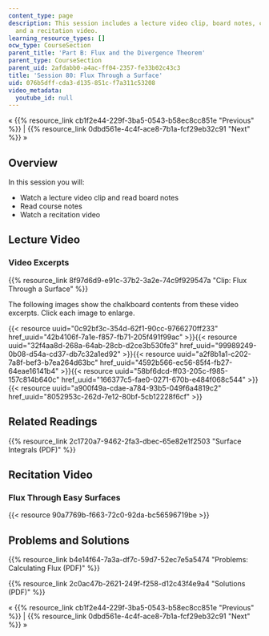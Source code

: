 ```yaml
---
content_type: page
description: This session includes a lecture video clip, board notes, course notes,
  and a recitation video.
learning_resource_types: []
ocw_type: CourseSection
parent_title: 'Part B: Flux and the Divergence Theorem'
parent_type: CourseSection
parent_uid: 2afdabb0-a4ac-ff04-2357-fe33b02c43c3
title: 'Session 80: Flux Through a Surface'
uid: 076b5dff-cda3-d135-851c-f7a311c53208
video_metadata:
  youtube_id: null
---
```


« {{% resource_link cb1f2e44-229f-3ba5-0543-b58ec8cc851e "Previous" %}} | {{% resource_link 0dbd561e-4c4f-ace8-7b1a-fcf29eb32c91 "Next" %}} »

Overview
--------

In this session you will:

*   Watch a lecture video clip and read board notes
*   Read course notes
*   Watch a recitation video

Lecture Video
-------------

### Video Excerpts

{{% resource_link 8f97d6d9-e91c-37b2-3a2e-74c9f929547a "Clip: Flux Through a Surface" %}}

The following images show the chalkboard contents from these video excerpts. Click each image to enlarge.

{{< resource uuid="0c92bf3c-354d-62f1-90cc-9766270ff233" href_uuid="42b4106f-7a1e-f857-fb71-205f491f99ac" >}}{{< resource uuid="32f4aa8d-268a-64ab-28cb-d2ce3b530fe3" href_uuid="99989249-0b08-d54a-cd37-db7c32a1ed92" >}}{{< resource uuid="a2f8b1a1-c202-7a8f-bef3-b7ea264d63bc" href_uuid="4592b566-ec56-85f4-fb27-64eae16141b4" >}}{{< resource uuid="58bf6dcd-ff03-205c-f985-157c814b640c" href_uuid="166377c5-fae0-0271-670b-e484f068c544" >}}  
{{< resource uuid="a900f49a-cdae-a784-93b5-049f6a4819c2" href_uuid="8052953c-262d-7e12-80bf-5cb12228f6cf" >}}

Related Readings
----------------

{{% resource_link 2c1720a7-9462-2fa3-dbec-65e82e1f2503 "Surface Integrals (PDF)" %}}

Recitation Video
----------------

### Flux Through Easy Surfaces

{{< resource 90a7769b-f663-72c0-92da-bc56596719be >}}

Problems and Solutions
----------------------

{{% resource_link b4e14f64-7a3a-df7c-59d7-52ec7e5a5474 "Problems: Calculating Flux (PDF)" %}}

{{% resource_link 2c0ac47b-2621-249f-f258-d12c43f4e9a4 "Solutions (PDF)" %}}

« {{% resource_link cb1f2e44-229f-3ba5-0543-b58ec8cc851e "Previous" %}} | {{% resource_link 0dbd561e-4c4f-ace8-7b1a-fcf29eb32c91 "Next" %}} »